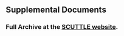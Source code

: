 ## Supplemental Documents
### Full Archive at the [SCUTTLE website](https://www.scuttlerobot.org/resources).
